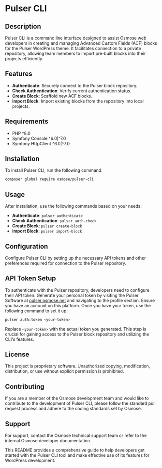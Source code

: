 # Pulser CLI

## Description
Pulser CLI is a command line interface designed to assist Osmose web developers in creating and managing Advanced Custom Fields (ACF) blocks for the Pulser WordPress theme. It facilitates connection to a private repository, allowing team members to import pre-built blocks into their projects efficiently.

## Features
- **Authenticate**: Securely connect to the Pulser block repository.
- **Check Authentication**: Verify current authentication status.
- **Create Block**: Scaffold new ACF blocks.
- **Import Block**: Import existing blocks from the repository into local projects.

## Requirements
- PHP ^8.0
- Symfony Console ^6.0|^7.0
- Symfony HttpClient ^6.0|^7.0

## Installation
To install Pulser CLI, run the following command:
```bash
composer global require osmose/pulser-cli
```

## Usage
After installation, use the following commands based on your needs:

- **Authenticate**: `pulser authenticate`
- **Check Authentication**: `pulser auth-check`
- **Create Block**: `pulser create-block`
- **Import Block**: `pulser import-block`

## Configuration
Configure Pulser CLI by setting up the necessary API tokens and other preferences required for connection to the Pulser repository.

## API Token Setup
To authenticate with the Pulser repository, developers need to configure their API token. Generate your personal token by visiting the Pulser Software at [pulser.osmose.net](https://pulser.osmose.net) and navigating to the profile section. Ensure you have an account on this platform. Once you have your token, use the following command to set it up:
```bash
pulser auth:token <your-token>
```
Replace `<your-token>` with the actual token you generated. This step is crucial for gaining access to the Pulser block repository and utilizing the CLI's features.

## License
This project is proprietary software. Unauthorized copying, modification, distribution, or use without explicit permission is prohibited.

## Contributing
If you are a member of the Osmose development team and would like to contribute to the development of Pulser CLI, please follow the standard pull request process and adhere to the coding standards set by Osmose.

## Support
For support, contact the Osmose technical support team or refer to the internal Osmose developer documentation.

This README provides a comprehensive guide to help developers get started with the Pulser CLI tool and make effective use of its features for WordPress development.